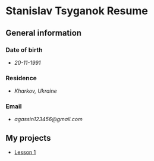 # Stanislav Tsyganok Resume

## General information

### Date of birth

- _20-11-1991_

### Residence

- _Kharkov, Ukraine_

### Email

- _agassin123456@gmail.com_

## My projects

- [Lesson 1](Lesson1/README.md)
